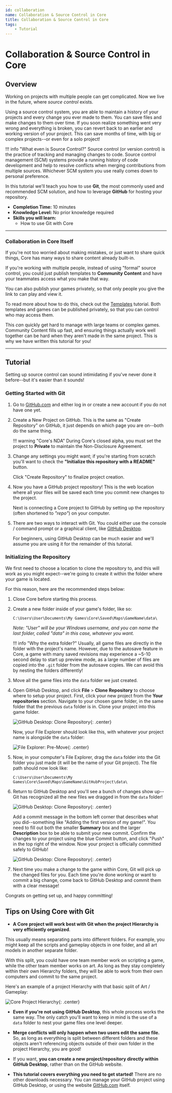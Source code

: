 ```yaml
---
id: collaboration
name: Collaboration & Source Control in Core
title: Collaboration & Source Control in Core
tags:
    - Tutorial
---
```


# Collaboration & Source Control in Core

## Overview

Working on projects with multiple people can get complicated. Now we live in the future, where *source control* exists.

Using a source control system, you are able to maintain a history of your projects and every change you ever made to them. You can save files and make changes to them over time. If you soon realize something went very wrong and everything is broken, you can revert back to an earlier and working version of your project. This can save months of time, with big or complex projects--or even for a solo project!

!!! info "What even is Source Control?"
    Source control (or version control) is the practice of tracking and managing changes to code. Source control management (SCM) systems provide a running history of code development and help to resolve conflicts when merging contributions from multiple sources. Whichever SCM system you use really comes down to personal preference.

In this tutorial we'll teach you how to use **Git**, the most commonly used and recommended SCM solution, and how to leverage **GitHub** for hosting your repository.

* **Completion Time:** 10 minutes
* **Knowledge Level:** No prior knowledge required
* **Skills you will learn:**
    * How to use Git with Core

---

### Collaboration in Core Itself

If you're not too worried about making mistakes, or just want to share quick things, Core has many ways to share content already built-in.

If you're working with multiple people, instead of using "formal" source control, you could just publish templates to **Community Content** and have your teammates access what you make that way.

You can also publish your games privately, so that only people you give the link to can play and view it.

To read more about how to do this, check out the [Templates](template_reference.md) tutorial. Both templates and games can be published privately, so that you can control who may access them.

This *can* quickly get hard to manage with large teams or complex games. Community Content fills up fast, and ensuring things actually work well together can be hard when they aren't made in the same project. This is why we have written this tutorial for you!

---

## Tutorial

Setting up source control can sound intimidating if you've never done it before--but it's easier than it sounds!

### Getting Started with Git

1. Go to [GitHub.com](https://github.com/) and either log in or create a new account if you do not have one yet.

2. Create a New Project on GitHub. This is the same as "Create Repository" on GitHub, it just depends on which page you are on--both do the same thing.

    !!! warning "Core's NDA"
        During Core's closed alpha, you must set the project to **Private** to maintain the Non-Disclosure Agreement.

3. Change any settings you might want; if you're starting from scratch you'll want to check the **"Initialize this repository with a README"** button.

    Click "Create Repository" to finalize project creation.

4. Now you have a GitHub project repository! This is the web location where all your files will be saved each time you commit new changes to the project.

    Next is connecting a Core project to GitHub by setting up the repository (often shortened to *"repo"*) on your computer.

5. There are two ways to interact with Git. You could either use the console / command prompt or a graphical client, like [GitHub Desktop](https://desktop.github.com/).

    For beginners, using GitHub Desktop can be much easier and we'll assume you are using it for the remainder of this tutorial.

### Initializing the Repository

We first need to choose a location to clone the repository to, and this will work as you might expect--we're going to create it within the folder where your game is located.

For this reason, here are the recommended steps below:

1. Close Core before starting this process.

2. Create a new folder inside of your game's folder, like so:

    `C:\Users\User\Documents\My Games\Core\Saved\Maps\GameName\data\`

    *Note: "User" will be your Windows username, and you can name the last folder, called "data" in this case, whatever you want.*

    !!! info "Why the extra folder?"
        Usually, all game files are directly in the folder with the project's name. However, due to the autosave feature in Core, a game with many saved revisions may experience a ~5-10 second delay to start up preview mode, as a large number of files are copied into the `.git` folder from the autosave copies. We can avoid this by nesting the folders differently!

3. Move all the game files into the `data` folder we just created.

4. Open GitHub Desktop, and click **File** > **Clone Repository** to choose where to setup your project. First, click your new project from the **Your repositories** section. Navigate to your chosen game folder, in the same folder that the previous `data` folder is in. Clone your project into this game folder.

    ![GitHub Desktop: Clone Repository](../img/EditorManual/SourceControl/CloneRepository.png "You can tell how seriously I take my project names."){: .center}

    Now, your File Explorer should look like this, with whatever your project name is alongside the `data` folder:

    ![File Explorer: Pre-Move](../img/EditorManual/SourceControl/fileExplorer.png "You can tell how seriously I take my project names."){: .center}

5. Now, in your computer's File Explorer, drag the `data` folder into the Git folder you just made (it will be the name of your Git project). The file path should now look like:

    `C:\Users\User\Documents\My Games\Core\Saved\Maps\GameName\GitHubProject\data\`

6. Return to GitHub Desktop and you'll see a bunch of changes show up--Git has recognized all the new files we dragged in from the `data` folder!

    ![GitHub Desktop: Clone Repository](../img/EditorManual/SourceControl/CommitMessage.png "You can tell how seriously I take my project names."){: .center}

    Add a commit message in the bottom left corner that describes what you did--something like "Adding the first version of my game!". You need to fill out both the smaller **Summary** box and the larger **Description** box to be able to submit your new commit. Confirm the changes to your project using the blue Commit button, and click "Push" in the top right of the window. Now your project is officially committed safely to GitHub!

    ![GitHub Desktop: Clone Repository](../img/EditorManual/SourceControl/PushCommit.png "You can tell how seriously I take my project names."){: .center}

7. Next time you make a change to the game within Core, Git will pick up the changed files for you. Each time you're done working or want to commit a big change, come back to GitHub Desktop and commit them with a clear message!

Congrats on getting set up, and happy committing!

## Tips on Using Core with Git

* **A Core project will work best with Git when the project Hierarchy is very efficiently organized**.

This usually means separating parts into different folders. For example, you might keep all the scripts and gameplay objects in one folder, and all art models in another separate folder.

With this split, you could have one team member work on scripting a game, while the other team member works on art. As long as they stay completely within their own Hierarchy folders, they will be able to work from their own computers and commit to the same project.

Here's an example of a project Hierarchy with that basic split of Art / Gameplay:

![Core Project Hierarchy](../img/EditorManual/gitProjectHierarchy.png "Organization keeps your head clear!"){: .center}

* **Even if you're not using GitHub Desktop**, this whole process works the same way. The only catch you'll want to keep in mind is the use of a `data` folder to nest your game files one level deeper.

* **Merge conflicts will only happen when two users edit the same file.** So, as long as everything is split between different folders and these objects aren't referencing objects outside of their own folder in the project Hierarchy, you are good!

* If you want, **you can create a new project/repository directly within GitHub Desktop**, rather than on the GitHub website.

* **This tutorial covers everything you need to get started!** There are no other downloads necessary. You can manage your GitHub project using GitHub Desktop, or using the website [GitHub.com](https://github.com/) itself.
